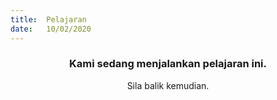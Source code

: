 ```yaml
---
title:  Pelajaran
date:   10/02/2020
---
```


### <center>Kami sedang menjalankan pelajaran ini.</center>
<center>Sila balik kemudian.</center>